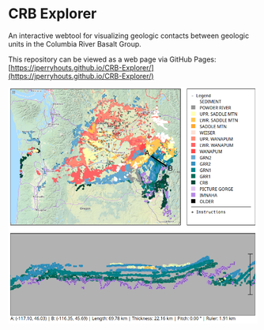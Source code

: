 # CRB Explorer

An interactive webtool for visualizing geologic contacts between geologic units in the Columbia River Basalt Group.

This repository can be viewed as a web page via GitHub Pages: [https://jperryhouts.github.io/CRB-Explorer/](https://jperryhouts.github.io/CRB-Explorer/)

![CRB Explorer tool screenshot](paper/screenshot.png)
